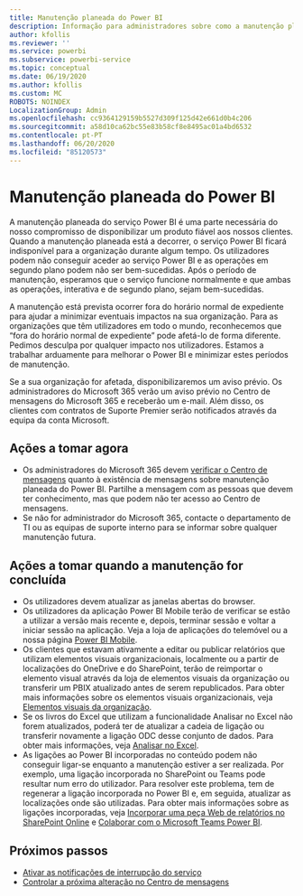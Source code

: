 ```yaml
---
title: Manutenção planeada do Power BI
description: Informação para administradores sobre como a manutenção planeada do Power BI afetará a organização e os próximos passos que podem ter de tomar.
author: kfollis
ms.reviewer: ''
ms.service: powerbi
ms.subservice: powerbi-service
ms.topic: conceptual
ms.date: 06/19/2020
ms.author: kfollis
ms.custom: MC
ROBOTS: NOINDEX
LocalizationGroup: Admin
ms.openlocfilehash: cc9364129159b5527d309f125d42e661d0b4c206
ms.sourcegitcommit: a58d10ca62bc55e83b58cf8e8495ac01a4bd6532
ms.contentlocale: pt-PT
ms.lasthandoff: 06/20/2020
ms.locfileid: "85120573"
---
```

# <a name="power-bi-planned-maintenance"></a>Manutenção planeada do Power BI

A manutenção planeada do serviço Power BI é uma parte necessária do nosso compromisso de disponibilizar um produto fiável aos nossos clientes. Quando a manutenção planeada está a decorrer, o serviço Power BI ficará indisponível para a organização durante algum tempo. Os utilizadores podem não conseguir aceder ao serviço Power BI e as operações em segundo plano podem não ser bem-sucedidas. Após o período de manutenção, esperamos que o serviço funcione normalmente e que ambas as operações, interativa e de segundo plano, sejam bem-sucedidas.  

A manutenção está prevista ocorrer fora do horário normal de expediente para ajudar a minimizar eventuais impactos na sua organização. Para as organizações que têm utilizadores em todo o mundo, reconhecemos que “fora do horário normal de expediente” pode afetá-lo de forma diferente. Pedimos desculpa por qualquer impacto nos utilizadores. Estamos a trabalhar arduamente para melhorar o Power BI e minimizar estes períodos de manutenção.

Se a sua organização for afetada, disponibilizaremos um aviso prévio. Os administradores do Microsoft 365 verão um aviso prévio no Centro de mensagens do Microsoft 365 e receberão um e-mail. Além disso, os clientes com contratos de Suporte Premier serão notificados através da equipa da conta Microsoft.

## <a name="actions-to-take-now"></a>Ações a tomar agora

* Os administradores do Microsoft 365 devem [verificar o Centro de mensagens](https://admin.microsoft.com/Adminportal/Home#/MessageCenter) quanto à existência de mensagens sobre manutenção planeada do Power BI. Partilhe a mensagem com as pessoas que devem ter conhecimento, mas que podem não ter acesso ao Centro de mensagens.
* Se não for administrador do Microsoft 365, contacte o departamento de TI ou as equipas de suporte interno para se informar sobre qualquer manutenção futura.

## <a name="actions-to-take-when-maintenance-is-complete"></a>Ações a tomar quando a manutenção for concluída

* Os utilizadores devem atualizar as janelas abertas do browser.
* Os utilizadores da aplicação Power BI Mobile terão de verificar se estão a utilizar a versão mais recente e, depois, terminar sessão e voltar a iniciar sessão na aplicação. Veja a loja de aplicações do telemóvel ou a nossa página [Power BI Mobile](https://powerbi.microsoft.com/mobile/).
* Os clientes que estavam ativamente a editar ou publicar relatórios que utilizam elementos visuais organizacionais, localmente ou a partir de localizações do OneDrive e do SharePoint, terão de reimportar o elemento visual através da loja de elementos visuais da organização ou transferir um PBIX atualizado antes de serem republicados. Para obter mais informações sobre os elementos visuais organizacionais, veja [Elementos visuais da organização](service-admin-portal.md#organization-visuals).
* Se os livros do Excel que utilizam a funcionalidade Analisar no Excel não forem atualizados, poderá ter de atualizar a cadeia de ligação ou transferir novamente a ligação ODC desse conjunto de dados. Para obter mais informações, veja [Analisar no Excel](../collaborate-share/service-analyze-in-excel.md#connect-to-power-bi-data).
* As ligações ao Power BI incorporadas no conteúdo podem não conseguir ligar-se enquanto a manutenção estiver a ser realizada. Por exemplo, uma ligação incorporada no SharePoint ou Teams pode resultar num erro do utilizador. Para resolver este problema, tem de regenerar a ligação incorporada no Power BI e, em seguida, atualizar as localizações onde são utilizadas. Para obter mais informações sobre as ligações incorporadas, veja [Incorporar uma peça Web de relatórios no SharePoint Online](../collaborate-share/service-embed-report-spo.md) e [Colaborar com o Microsoft Teams Power BI](../collaborate-share/service-embed-report-microsoft-teams.md).

## <a name="next-steps"></a>Próximos passos

* [Ativar as notificações de interrupção do serviço](service-interruption-notifications.md)
* [Controlar a próxima alteração no Centro de mensagens](https://docs.microsoft.com/microsoft-365/admin/manage/message-center?view=o365-worldwide)
